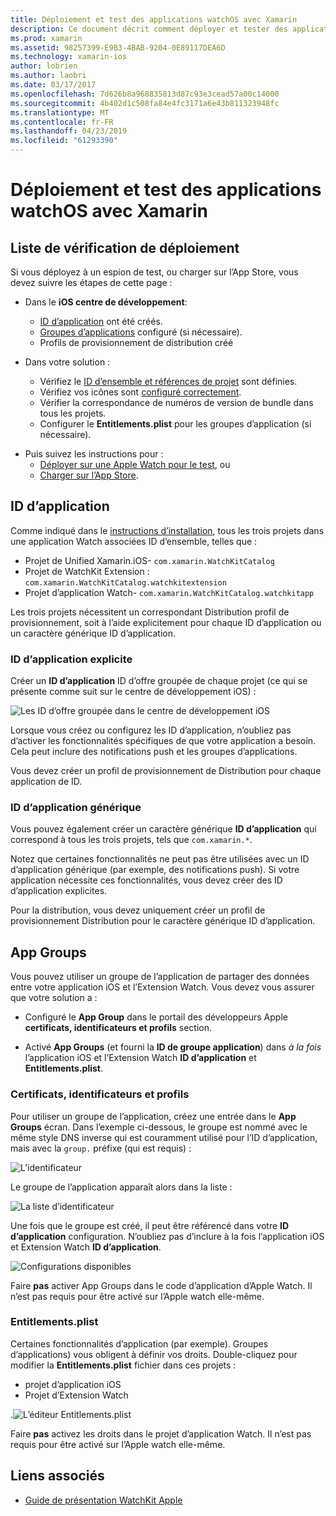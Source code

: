 ```yaml
---
title: Déploiement et test des applications watchOS avec Xamarin
description: Ce document décrit comment déployer et tester des applications watchOS avec Xamarin. Il fournit une liste de vérification de déploiement, aborde explicite et ID, d’application générique et examine les groupes d’applications.
ms.prod: xamarin
ms.assetid: 98257399-E9B3-4BAB-9204-0E89117DEA6D
ms.technology: xamarin-ios
author: lobrien
ms.author: laobri
ms.date: 03/17/2017
ms.openlocfilehash: 7d626b8a968835813d87c93e3cead57a00c14000
ms.sourcegitcommit: 4b402d1c508fa84e4fc3171a6e43b811323948fc
ms.translationtype: MT
ms.contentlocale: fr-FR
ms.lasthandoff: 04/23/2019
ms.locfileid: "61293390"
---
```

# <a name="deploying-and-testing-watchos-apps-with-xamarin"></a>Déploiement et test des applications watchOS avec Xamarin

## <a name="deployment-checklist"></a>Liste de vérification de déploiement

Si vous déployez à un espion de test, ou charger sur l’App Store, vous devez suivre les étapes de cette page :

- Dans le **iOS centre de développement**:
  - [ID d’application](#App_IDs) ont été créés.
  - [Groupes d’applications](#App_Groups) configuré (si nécessaire).
  - Profils de provisionnement de distribution créé

- Dans votre solution :

  - Vérifiez le [ID d’ensemble et références de projet](~/ios/watchos/get-started/installation.md) sont définies.
  - Vérifiez vos icônes sont [configuré correctement](~/ios/watchos/app-fundamentals/icons.md).
  - Vérifier la correspondance de numéros de version de bundle dans tous les projets.
  - Configurer le **Entitlements.plist** pour les groupes d’application (si nécessaire).

* Puis suivez les instructions pour :
  - [Déployer sur une Apple Watch pour le test](~/ios/watchos/deploy-test/device.md), ou
  - [Charger sur l’App Store](~/ios/watchos/deploy-test/appstore.md).

<a name="App_IDs"/>

## <a name="app-ids"></a>ID d’application

Comme indiqué dans le [instructions d’installation](~/ios/watchos/get-started/installation.md), tous les trois projets dans une application Watch associées ID d’ensemble, telles que :

- Projet de Unified Xamarin.iOS- `com.xamarin.WatchKitCatalog`
- Projet de WatchKit Extension : `com.xamarin.WatchKitCatalog.watchkitextension`
- Projet d’application Watch- `com.xamarin.WatchKitCatalog.watchkitapp`

Les trois projets nécessitent un correspondant Distribution profil de provisionnement, soit à l’aide explicitement pour chaque ID d’application ou un caractère générique ID d’application.

### <a name="explicit-app-ids"></a>ID d’application explicite

Créer un **ID d’application** ID d’offre groupée de chaque projet (ce qui se présente comme suit sur le centre de développement iOS) :

![Les ID d’offre groupée dans le centre de développement iOS](images/appids-specific-sml.png)

Lorsque vous créez ou configurez les ID d’application, n’oubliez pas d’activer les fonctionnalités spécifiques de que votre application a besoin. Cela peut inclure des notifications push et les groupes d’applications.

Vous devez créer un profil de provisionnement de Distribution pour chaque application de ID.

### <a name="wildcard-app-id"></a>ID d’application générique

Vous pouvez également créer un caractère générique **ID d’application** qui correspond à tous les trois projets, tels que `com.xamarin.*`.

Notez que certaines fonctionnalités ne peut pas être utilisées avec un ID d’application générique (par exemple, des notifications push). Si votre application nécessite ces fonctionnalités, vous devez créer des ID d’application explicites.

Pour la distribution, vous devez uniquement créer un profil de provisionnement Distribution pour le caractère générique ID d’application.

<a name="App_Groups" />

## <a name="app-groups"></a>App Groups

Vous pouvez utiliser un groupe de l’application de partager des données entre votre application iOS et l’Extension Watch. Vous devez vous assurer que votre solution a :

- Configuré le **App Group** dans le portail des développeurs Apple **certificats, identificateurs et profils** section.

- Activé **App Groups** (et fourni la **ID de groupe application**) dans *à la fois* l’application iOS et l’Extension Watch **ID d’application** et  **Entitlements.plist**.

### <a name="certificates-identifiers--profiles"></a>Certificats, identificateurs et profils

Pour utiliser un groupe de l’application, créez une entrée dans le **App Groups** écran. Dans l’exemple ci-dessous, le groupe est nommé avec le même style DNS inverse qui est couramment utilisé pour l’ID d’application, mais avec la `group.` préfixe (qui est requis) :

![L’identificateur](images/appgroups-new-sml.png)

Le groupe de l’application apparaît alors dans la liste :

![La liste d’identificateur](images/appgroups-setup-sml.png)

Une fois que le groupe est créé, il peut être référencé dans votre **ID d’application** configuration. N’oubliez pas d’inclure à la fois l’application iOS et Extension Watch **ID d’application**.

![Configurations disponibles](images/appgroups-sml.png)

Faire **pas** activer App Groups dans le code d’application d’Apple Watch. Il n’est pas requis pour être activé sur l’Apple watch elle-même.

### <a name="entitlementsplist"></a>Entitlements.plist

Certaines fonctionnalités d’application (par exemple). Groupes d’applications) vous obligent à définir vos droits.
Double-cliquez pour modifier la **Entitlements.plist** fichier dans ces projets :

- projet d’application iOS
- Projet d’Extension Watch

.![L’éditeur Entitlements.plist](images/entitlements-plist-sml.png)

Faire **pas** activez les droits dans le projet d’application Watch. Il n’est pas requis pour être activé sur l’Apple watch elle-même.

## <a name="related-links"></a>Liens associés

- [Guide de présentation WatchKit Apple](https://developer.apple.com/app-store/watch/)
